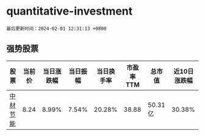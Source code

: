 # quantitative-investment

`最后更新时间：2024-02-01 12:31:13 +0800`

## 强势股票

|股票|当前价|当日涨跌幅|当日振幅|当日换手率|市盈率TTM|总市值|近10日涨跌幅|
|----|----|----|----|----|----|----|----|
|[中材节能](https://xueqiu.com/S/SH603126)|8.24|8.99%|7.54%|20.28%|38.88|50.31亿|30.38%|
